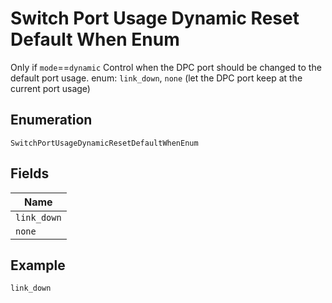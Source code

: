
# Switch Port Usage Dynamic Reset Default When Enum

Only if `mode`==`dynamic` Control when the DPC port should be changed to the default port usage. enum: `link_down`, `none` (let the DPC port keep at the current port usage)

## Enumeration

`SwitchPortUsageDynamicResetDefaultWhenEnum`

## Fields

| Name |
|  --- |
| `link_down` |
| `none` |

## Example

```
link_down
```

